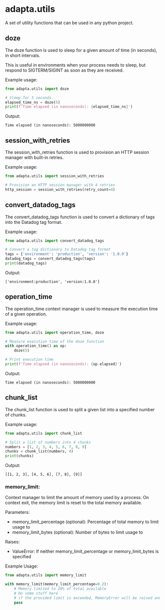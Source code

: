 # adapta.utils
A set of utility functions that can be used in any python project.

## doze
The doze function is used to sleep for a given amount of time  (in seconds), in short intervals.

This is useful in environments when your process needs to sleep, but respond to SIGTERM/SIGINT as soon as they are received.

Example usage:
```python
from adapta.utils import doze

# Sleep for 5 seconds
elapsed_time_ns = doze(5)
print(f'Time elapsed (in nanoseconds): {elapsed_time_ns}')
```

Output:
```
Time elapsed (in nanoseconds): 5000000000
```

## session_with_retries
The session_with_retries function is used to provision an HTTP session manager with built-in retries.

Example usage:
```python
from adapta.utils import session_with_retries

# Provision an HTTP session manager with 4 retries
http_session = session_with_retries(retry_count=4)
```

## convert_datadog_tags
The convert_datadog_tags function is used to convert a dictionary of tags into the Datadog tag format.

Example usage:
```python
from adapta.utils import convert_datadog_tags

# Convert a tag dictionary to Datadog tag format
tags = {'environment': 'production', 'version': '1.0.0'}
datadog_tags = convert_datadog_tags(tags)
print(datadog_tags)
```

Output:
```
['environment:production', 'version:1.0.0']
```

## operation_time
The operation_time context manager is used to measure the execution time of a given operation.

Example usage:
```python
from adapta.utils import operation_time, doze

# Measure execution time of the doze function
with operation_time() as op:
    doze(5)

# Print execution time
print(f'Time elapsed (in nanoseconds): {op.elapsed}')
```

Output:
```
Time elapsed (in nanoseconds): 5000000000
```

## chunk_list
The chunk_list function is used to split a given list into a specified number of chunks.

Example usage:
```python
from adapta.utils import chunk_list

# Split a list of numbers into 4 chunks
numbers = [1, 2, 3, 4, 5, 6, 7, 8, 9]
chunks = chunk_list(numbers, 4)
print(chunks)
```

Output:
```
[[1, 2, 3], [4, 5, 6], [7, 8], [9]]
```

### memory_limit:

Context manager to limit the amount of memory used by a process. On context exit, the memory limit is reset to the total memory available.

Parameters:
* memory_limit_percentage (optional): Percentage of total memory to limit usage to
* memory_limit_bytes (optional): Number of bytes to limit usage to

Raises:
* ValueError: If neither memory_limit_percentage or memory_limit_bytes is specified

Example Usage:
```python
from adapta.utils import memory_limit

with memory_limit(memory_limit_percentage=0.2):
    # Memory limited to 20% of total available
    # Do some stuff here
    # if the provided limit is exceeded, MemoryError will be raised and can be caught by client code
    pass
```